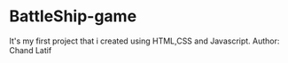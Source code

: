 # BattleShip-game
It's my first project that i created using HTML,CSS and Javascript.
Author: Chand Latif
